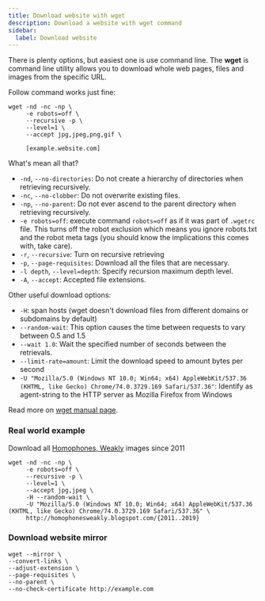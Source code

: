 ```yaml
---
title: Download website with wget
description: Download a website with wget command
sidebar:
  label: Download website
---
```


There is plenty options, but easiest one is use command line. The **wget** is command line utility
allows you to download whole web pages, files and images from the specific URL.

Follow command works just fine:

```shell
wget -nd -nc -np \
     -e robots=off \
     --recursive -p \
     --level=1 \
     --accept jpg,jpeg,png,gif \

     [example.website.com]
```

What's mean all that?

- `-nd`, `--no-directories`: Do not create a hierarchy of directories when retrieving recursively.
- `-nc`, `--no-clobber`: Do not overwrite existing files.
- `-np`, `--no-parent`: Do not ever ascend to the parent directory when retrieving recursively.
- `-e robots=off`: execute command `robots=off` as if it was part of
  `.wgetrc` file. This turns off the robot exclusion which means you ignore
  robots.txt and the robot meta tags (you should know the implications this comes with, take care).
- `-r`, `--recursive`: Turn on recursive retrieving
- `-p`, `--page-requisites`: Download all the files that are necessary.
- `-l depth`, `--level=depth`: Specify recursion maximum depth level.
- `-A`, `--accept`: Accepted file extensions.

Other useful download options:

- `-H`: span hosts (wget doesn't download files from different domains or subdomains by default)
- `--random-wait`: This option causes the time between requests to vary between 0.5 and 1.5
- `--wait 1.0`: Wait the specified number of seconds between the retrievals.
- `--limit-rate=amount`: Limit the download speed to amount bytes per second
- `-U "Mozilla/5.0 (Windows NT 10.0; Win64; x64) AppleWebKit/537.36 (KHTML, like Gecko) Chrome/74.0.3729.169 Safari/537.36"`: Identify as agent-string to the HTTP server as Mozilla Firefox from Windows

Read more on [wget manual page](https://www.gnu.org/software/wget/manual/wget.html).

### Real world example

Download all [Homophones, Weakly](http://homophonesweakly.blogspot.com/) images since 2011

```shell
wget -nd -nc -np \
     -e robots=off \
     --recursive -p \
     --level=1 \
     --accept jpg,jpeg \
     -H --random-wait \
     -U "Mozilla/5.0 (Windows NT 10.0; Win64; x64) AppleWebKit/537.36 (KHTML, like Gecko) Chrome/74.0.3729.169 Safari/537.36" \
     http://homophonesweakly.blogspot.com/{2011..2019}
```

### Download website mirror

```shell
wget --mirror \
--convert-links \
--adjust-extension \
--page-requisites \
--no-parent \
--no-check-certificate http://example.com
```
